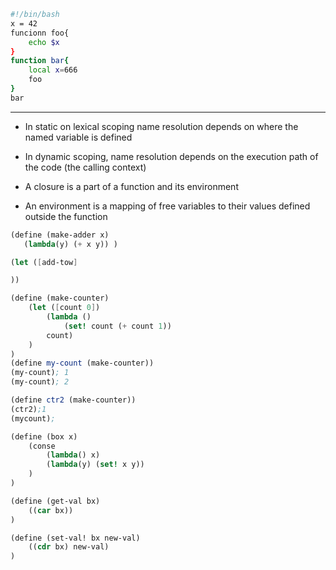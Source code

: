 ```bash
#!/bin/bash
x = 42
funcionn foo{
    echo $x
}
function bar{
    local x=666
    foo
}
bar
```


---

- In static on lexical scoping name resolution depends on where the named variable is defined


- In dynamic scoping, name resolution depends on the execution path of the code (the calling context)

- A closure is a part of a function and its environment
- An environment is a mapping of free variables to their values defined outside the function

```scheme
(define (make-adder x)
   (lambda(y) (+ x y)) )

(let ([add-tow]

))
```




```scheme
(define (make-counter)
    (let ([count 0])
        (lambda ()
            (set! count (+ count 1))
        count)
    )
)
(define my-count (make-counter))
(my-count); 1
(my-count); 2

(define ctr2 (make-counter))
(ctr2);1
(mycount);
```


```scheme
(define (box x)
    (conse
        (lambda() x)
        (lambda(y) (set! x y))
    )
)

(define (get-val bx)
    ((car bx))
)

(define (set-val! bx new-val)
    ((cdr bx) new-val)
)
```